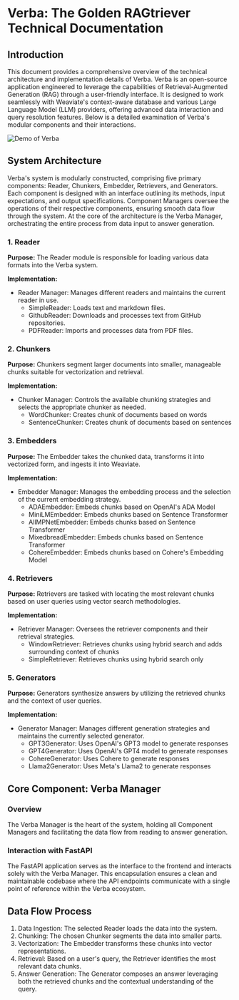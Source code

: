 # Verba: The Golden RAGtriever Technical Documentation

## Introduction
This document provides a comprehensive overview of the technical architecture and implementation details of Verba. Verba is an open-source application engineered to leverage the capabilities of Retrieval-Augmented Generation (RAG) through a user-friendly interface. It is designed to work seamlessly with Weaviate's context-aware database and various Large Language Model (LLM) providers, offering advanced data interaction and query resolution features. Below is a detailed examination of Verba's modular components and their interactions.

![Demo of Verba](https://github.com/weaviate/Verba/blob/dev/img/verba_architecture.png)

## System Architecture
Verba's system is modularly constructed, comprising five primary components: Reader, Chunkers, Embedder, Retrievers, and Generators. Each component is designed with an interface outlining its methods, input expectations, and output specifications. Component Managers oversee the operations of their respective components, ensuring smooth data flow through the system. At the core of the architecture is the Verba Manager, orchestrating the entire process from data input to answer generation.

### 1. Reader
**Purpose:**
The Reader module is responsible for loading various data formats into the Verba system.

**Implementation:**
- Reader Manager: Manages different readers and maintains the current reader in use.
    - SimpleReader: Loads text and markdown files.
    - GithubReader: Downloads and processes text from GitHub repositories.
    - PDFReader: Imports and processes data from PDF files.

### 2. Chunkers
**Purpose:**
Chunkers segment larger documents into smaller, manageable chunks suitable for vectorization and retrieval.

**Implementation:**
- Chunker Manager: Controls the available chunking strategies and selects the appropriate chunker as needed.
    - WordChunker: Creates chunk of documents based on words 
    - SentenceChunker: Creates chunk of documents based on sentences 

### 3. Embedders
**Purpose:**
The Embedder takes the chunked data, transforms it into vectorized form, and ingests it into Weaviate.

**Implementation:**
- Embedder Manager: Manages the embedding process and the selection of the current embedding strategy.
    - ADAEmbedder: Embeds chunks based on OpenAI's ADA Model
    - MiniLMEmbedder: Embeds chunks based on Sentence Transformer
    - AllMPNetEmbedder: Embeds chunks based on Sentence Transformer
    - MixedbreadEmbedder: Embeds chunks based on Sentence Transformer
    - CohereEmbedder: Embeds chunks based on Cohere's Embedding Model

### 4. Retrievers
**Purpose:**
Retrievers are tasked with locating the most relevant chunks based on user queries using vector search methodologies.

**Implementation:**
- Retriever Manager: Oversees the retriever components and their retrieval strategies.
    - WindowRetriever: Retrieves chunks using hybrid search and adds surrounding context of chunks
    - SimpleRetriever: Retrieves chunks using hybrid search only

### 5. Generators
**Purpose:**
Generators synthesize answers by utilizing the retrieved chunks and the context of user queries.

**Implementation:**
- Generator Manager: Manages different generation strategies and maintains the currently selected generator.
    - GPT3Generator: Uses OpenAI's GPT3 model to generate responses
    - GPT4Generator: Uses OpenAI's GPT4 model to generate responses
    - CohereGenerator: Uses Cohere to generate responses
    - Llama2Generator: Uses Meta's Llama2 to generate responses

## Core Component: Verba Manager
### Overview
The Verba Manager is the heart of the system, holding all Component Managers and facilitating the data flow from reading to answer generation.

### Interaction with FastAPI
The FastAPI application serves as the interface to the frontend and interacts solely with the Verba Manager.
This encapsulation ensures a clean and maintainable codebase where the API endpoints communicate with a single point of reference within the Verba ecosystem.

## Data Flow Process
1. Data Ingestion: The selected Reader loads the data into the system.
2. Chunking: The chosen Chunker segments the data into smaller parts.
3. Vectorization: The Embedder transforms these chunks into vector representations.
4. Retrieval: Based on a user's query, the Retriever identifies the most relevant data chunks.
5. Answer Generation: The Generator composes an answer leveraging both the retrieved chunks and the contextual understanding of the query.

